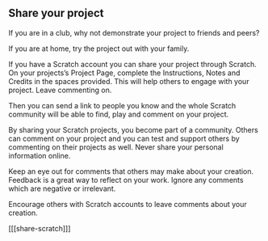 ## Share your project

If you are in a club, why not demonstrate your project to friends and peers?

If you are at home, try the project out with your family. 

If you have a Scratch account you can share your project through Scratch. On your projects’s Project Page, complete the Instructions, Notes and Credits in the spaces provided. This will help others to engage with your project. Leave commenting on.

Then you can send a link to people you know and the whole Scratch community will be able to find, play and comment on your project.

By sharing your Scratch projects, you become part of a community. Others can comment on your project and you can test and support others by commenting on their projects as well. Never share your personal information online.

Keep an eye out for comments that others may make about your creation. Feedback is a great way to reflect on your work. Ignore any comments which are negative or irrelevant.

Encourage others with Scratch accounts to leave comments about your creation.

[[[share-scratch]]]
